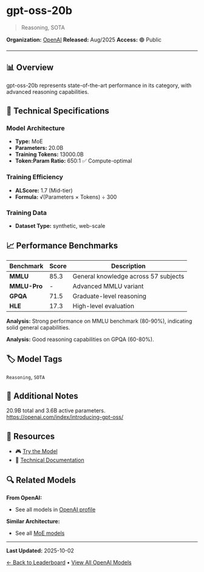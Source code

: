 # gpt-oss-20b

> Reasoning, SOTA

**Organization:** [OpenAI](../../labs/openai.md)
**Released:** Aug/2025
**Access:** 🟢 Public

---

## 📊 Overview

gpt-oss-20b represents state-of-the-art performance in its category, with advanced reasoning capabilities.

## 🔧 Technical Specifications

### Model Architecture
- **Type:** MoE
- **Parameters:** 20.0B
- **Training Tokens:** 13000.0B
- **Token:Param Ratio:** 650:1 ✅ Compute-optimal

### Training Efficiency
- **ALScore:** 1.7 (Mid-tier)
- **Formula:** √(Parameters × Tokens) ÷ 300

### Training Data
- **Dataset Type:** synthetic, web-scale

## 📈 Performance Benchmarks

| Benchmark | Score | Description |
|-----------|-------|-------------|
| **MMLU** | 85.3 | General knowledge across 57 subjects |
| **MMLU-Pro** | - | Advanced MMLU variant |
| **GPQA** | 71.5 | Graduate-level reasoning |
| **HLE** | 17.3 | High-level evaluation |

**Analysis:** Strong performance on MMLU benchmark (80-90%), indicating solid general capabilities.

**Analysis:** Good reasoning capabilities on GPQA (60-80%).

## 🏷️ Model Tags

`Reasoning`, `SOTA`

## 📝 Additional Notes

20.9B total and 3.6B active parameters. https://openai.com/index/introducing-gpt-oss/

## 🔗 Resources

- 🎮 [Try the Model](https://huggingface.co/openai/gpt-oss-20b)
- 📄 [Technical Documentation](https://cdn.openai.com/pdf/419b6906-9da6-406c-a19d-1bb078ac7637/oai_gpt-oss_model_card.pdf)

## 🔍 Related Models

**From OpenAI:**
- See all models in [OpenAI profile](../../labs/openai.md)

**Similar Architecture:**
- See all [MoE models](../../architectures/moe.md)

---

**Last Updated:** 2025-10-02

[← Back to Leaderboard](../../README.md) • [View All OpenAI Models](../../labs/openai.md)

